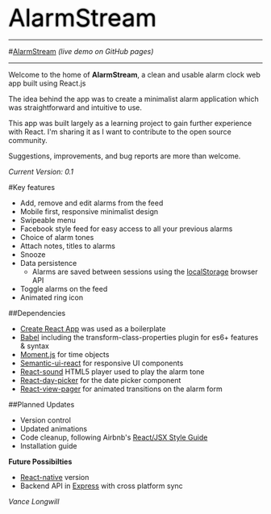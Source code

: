 <span style="color: #000; text-shadow: 0px 0px 3px #000; font-size: 48px; text-align: center; margin: 0px auto; padding: 0px; width: 100%;">
	AlarmStream
</span>
<br />

---

#[AlarmStream](https://vancelongwill.github.io/alarmstream/) *(live demo on GitHub pages)*


---

Welcome to the home of **AlarmStream**, a clean and usable alarm clock web app built using React.js

The idea behind the app was to create a minimalist alarm application which was straightforward and intuitive to use.

This app was built largely as a learning project to gain further experience with React. I'm sharing it as I want to contribute to the open source community. 

Suggestions, improvements, and bug reports are more than welcome. 

*Current Version: 0.1*

#Key features
* Add, remove and edit alarms from the feed
* Mobile first, responsive minimalist design
* Swipeable menu
* Facebook style feed for easy access to all your previous alarms
* Choice of alarm tones
* Attach notes, titles to alarms
* Snooze
* Data persistence
	- Alarms are saved between sessions using the [localStorage](https://developer.mozilla.org/en/docs/Web/API/Window/localStorage) browser API
*  Toggle alarms on the feed
*  Animated ring icon


##Dependencies

* [Create React App](https://github.com/facebookincubator/create-react-app) was used as a boilerplate
* [Babel](https://github.com/babel/babel) including the transform-class-properties plugin for es6+ features & syntax
* [Moment.js](https://github.com/moment/moment/) for time objects
* [Semantic-ui-react](https://github.com/Semantic-Org/Semantic-UI-React) for responsive UI components
* [React-sound](https://github.com/leoasis/react-sound) HTML5 player used to play the alarm tone
* [React-day-picker](https://github.com/gpbl/react-day-picker) for the date picker component 
* [React-view-pager](https://github.com/souporserious/react-view-pager) for animated transitions on the alarm form


##Planned Updates

* Version control
* Updated animations 
* Code cleanup, following Airbnb's [React/JSX Style Guide](https://github.com/airbnb/javascript/tree/master/react)
* Installation guide


**Future Possibilties**

* [React-native](https://github.com/facebook/react-native) version
* Backend API in [Express](https://github.com/expressjs/express) with cross platform sync


*Vance Longwill*
